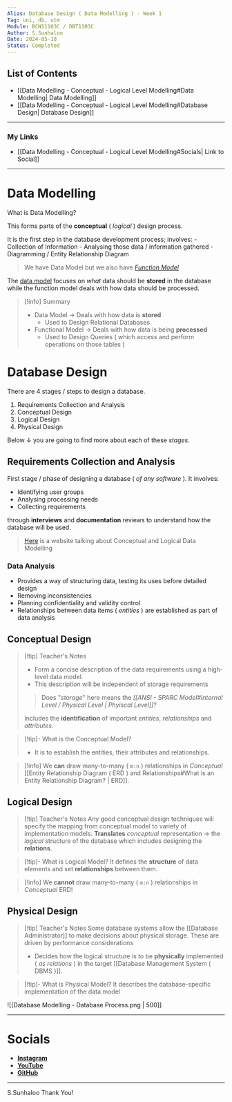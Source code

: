 ```yaml
---
Alias: Database Design ( Data Modelling ) - Week 1
Tag: uni, db, utm
Module: BCNS1103C / DBT1103C
Author: S.Sunhaloo
Date: 2024-05-18
Status: Completed
---
```


## List of Contents

- [[Data Modelling - Conceptual - Logical Level Modelling#Data Modelling| Data Modelling]]
- [[Data Modelling - Conceptual - Logical Level Modelling#Database Design| Database Design]]

---

### My Links

- [[Data Modelling - Conceptual - Logical Level Modelling#Socials| Link to Social]]

---

# Data Modelling

What is Data Modelling?

This forms parts of the **conceptual** ( *logical* ) design process.

It is the first step in the database development process; involves:
	- Collection of Information
	- Analysing those data / information gathered
	- Diagramming / Entity Relationship Diagram

>We have Data Model but we also have [*Function Model*](https://en.wikipedia.org/wiki/Function_model#:~:text=In%20systems%20engineering%2C%20software%20engineering,modeled%20system%20or%20subject%20area.)

The [data model](https://en.wikipedia.org/wiki/Data_model) focuses on *what* data should be **stored** in the database while the function model deals with how data should be processed.

>[!info] Summary
>- Data Model $\rightarrow$  Deals with how data is **stored**
>	- Used to Design Relational Databases
>- Functional Model $\rightarrow$ Deals with how data is being **processed**
>	- Used to Design Queries ( which access and perform operations on those tables )

# Database Design

There are 4 stages / steps to design a database.

1. Requirements Collection and Analysis
2. Conceptual Design
3. Logical Design
4. Physical Design

Below $\downarrow$ you are going to find more about each of these *stages*.

## Requirements Collection and Analysis

First stage / phase of designing a database ( *of any software* ).
It involves:

- Identifying user groups
- Analysing processing needs
- Collecting requirements

through **interviews** and **documentation** reviews to understand how the database will be used.

>[Here](https://online.visual-paradigm.com/knowledge/visual-modeling/conceptual-vs-logical-vs-physical-data-model#:~:text=The%20conceptual%20model%20is%20to,set%20the%20relationships%20between%20them.) is a website talking about Conceptual and Logical Data Modelling

### Data Analysis

- Provides a way of structuring data, testing its uses before detailed design
- Removing inconsistencies
- Planning confidentiality and validity control
- Relationships between data items ( *entities* ) are established as part of data analysis

## Conceptual Design

>[!tip] Teacher's Notes
>- Form a concise description of the data requirements using a high-level data model.
>- This description will be independent of storage requirements
>>Does "*storage*" here means the *[[ANSI - SPARC Model#Internal Level / Physical Level | Phyiscal Level]]*?
>
>Includes the **identification** of important *entities*, *relationships* and *attributes*.

>[!tip]- What is the Conceptual Model?
>- It is to establish the entities, their attributes and relationships.

>[!info]
>We **can** draw many-to-many ( `m:n` ) relationships in *Conceptual* [[Entity Relationship Diagram ( ERD ) and Relationships#What is an Entity Relationship Diagram? | ERD]].

## Logical Design

>[!tip] Teacher's Notes
>Any good conceptual design techniques will specify the mapping from conceptual model to variety of implementation models.
>**Translates** *conceptual* representation $\rightarrow$ the *logical* structure of the database which includes designing the **relations**.

>[!tip]- What is Logical Model?
>It defines the **structure** of data elements and set **relationships** between them.

>[!info]
>We **cannot** draw many-to-many ( `m:n` ) relationships in *Conceptual* ERD!

## Physical Design

>[!tip] Teacher's Notes
>Some database systems allow the [[Database Administrator]] to make decisions about physical storage.
>These are driven by performance considerations
>- Decides how the logical structure is to be **physically** implemented ( *as relations* ) in the target [[Database Management System ( DBMS )]].

>[!tip]- What is Physical Model?
>It describes the database-specific implementation of the data model

![[Database Modelling - Database Process.png | 500]]

---

# Socials

- [**Instagram**](https://www.instagram.com/s.sunhaloo/)
- [**YouTube**](https://www.youtube.com/channel/UCMkQZsuW6eHMhdUObLPSpwg)
- [**GitHub**](https://www.github.com/Sunhaloo)

---

S.Sunhaloo
Thank You!